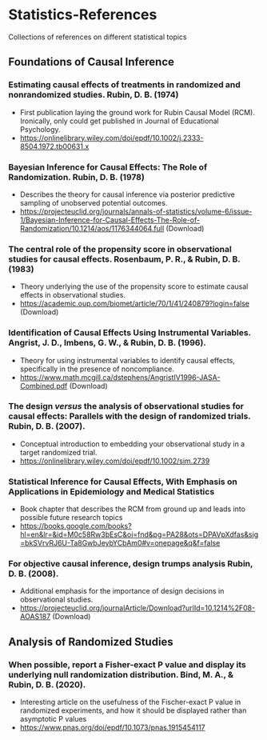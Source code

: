 # Statistics-References
Collections of references on different statistical topics

## Foundations of Causal Inference 

### Estimating causal effects of treatments in randomized and nonrandomized studies. Rubin, D. B. (1974)
- First publication laying the ground work for Rubin Causal Model (RCM). Ironically, only could get published in Journal of Educational Psychology.
- https://onlinelibrary.wiley.com/doi/epdf/10.1002/j.2333-8504.1972.tb00631.x

### Bayesian Inference for Causal Effects: The Role of Randomization. Rubin, D. B. (1978)
- Describes the theory for causal inference via posterior predictive sampling of unobserved potential outcomes.
- https://projecteuclid.org/journals/annals-of-statistics/volume-6/issue-1/Bayesian-Inference-for-Causal-Effects-The-Role-of-Randomization/10.1214/aos/1176344064.full (Download)

### The central role of the propensity score in observational studies for causal effects. Rosenbaum, P. R., & Rubin, D. B. (1983)
- Theory underlying the use of the propensity score to estimate causal effects in observational studies. 
- https://academic.oup.com/biomet/article/70/1/41/240879?login=false (Download)

### Identification of Causal Effects Using Instrumental Variables. Angrist, J. D., Imbens, G. W., & Rubin, D. B. (1996).
- Theory for using instrumental variables to identify causal effects, specifically in the presence of noncompliance.
- https://www.math.mcgill.ca/dstephens/AngristIV1996-JASA-Combined.pdf (Download)

### The design _versus_ the analysis of observational studies for causal effects: Parallels with the design of randomized trials. Rubin, D. B. (2007).  
- Conceptual introduction to embedding your observational study in a target randomized trial.
- https://onlinelibrary.wiley.com/doi/epdf/10.1002/sim.2739

###  Statistical Inference for Causal Effects, With Emphasis on Applications in Epidemiology and Medical Statistics
- Book chapter that describes the RCM from ground up and leads into possible future research topics
- https://books.google.com/books?hl=en&lr=&id=M0c58Rw3bEsC&oi=fnd&pg=PA28&ots=DPAVpXdfas&sig=bkSVrvRJ6U-Ta8GwbJeybYCbAm0#v=onepage&q&f=false

### For objective causal inference, design trumps analysis Rubin, D. B. (2008).
- Additional emphasis for the importance of design decisions in observational studies.
- https://projecteuclid.org/journalArticle/Download?urlId=10.1214%2F08-AOAS187 (Download)


## Analysis of Randomized Studies

### When possible, report a Fisher-exact P value and display its underlying null randomization distribution. Bind, M. A., & Rubin, D. B. (2020).
- Interesting article on the usefulness of the Fischer-exact P value in randomized experiments, and how it should be displayed rather than asymptotic P values
- https://www.pnas.org/doi/epdf/10.1073/pnas.1915454117


